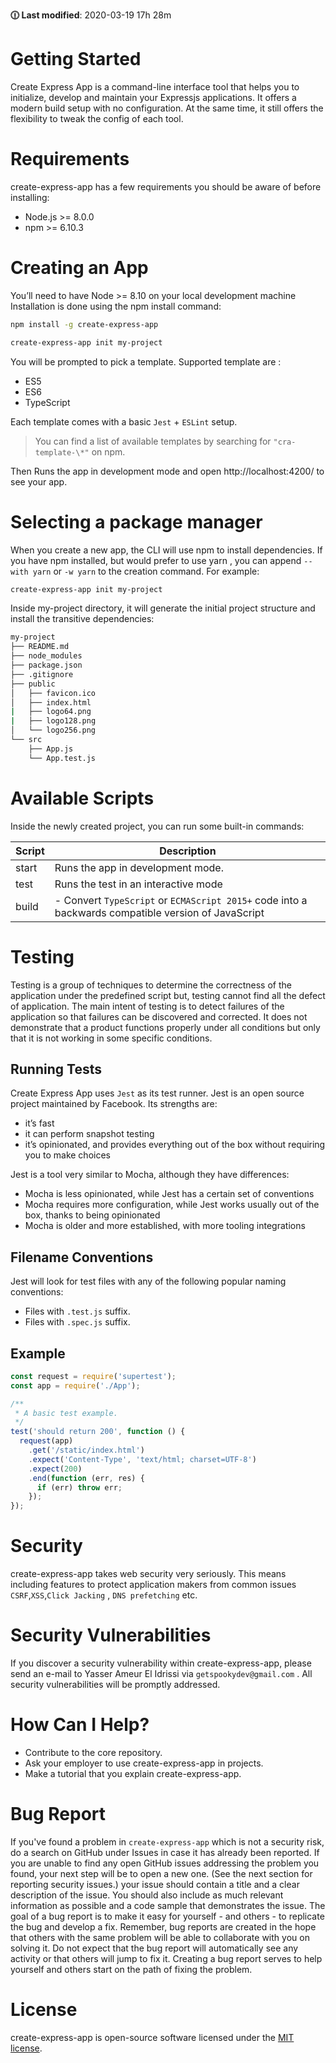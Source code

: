 <b>🕧 Last modified</b>: 2020-03-19 17h 28m

# Getting Started

Create Express App is a command-line interface tool that helps you to initialize, develop and maintain your Expressjs applications. It offers a modern build setup with no configuration. At the same time, it still offers the flexibility to tweak the config of each tool.

# Requirements

create-express-app has a few requirements you should be aware of before installing:

- Node.js >= 8.0.0
- npm >= 6.10.3

# Creating an App

You’ll need to have Node >= 8.10 on your local development machine
Installation is done using the npm install command:

```sh
npm install -g create-express-app
```

```sh
create-express-app init my-project
```

You will be prompted to pick a template.
Supported template are :

- ES5
- ES6
- TypeScript

Each template comes with a basic `Jest` + `ESLint` setup.

> You can find a list of available templates by searching for `"cra-template-\*"` on npm.

Then Runs the app in development mode and open http://localhost:4200/ to see your app.

# Selecting a package manager

When you create a new app, the CLI will use npm to install dependencies. If you have npm installed, but would prefer to use yarn , you can append `--with yarn` or `-w yarn` to the creation command. For example:

```sh
create-express-app init my-project
```

Inside my-project directory, it will generate the initial project structure and install the transitive dependencies:

```sh
my-project
├── README.md
├── node_modules
├── package.json
├── .gitignore
├── public
│   ├── favicon.ico
│   ├── index.html
|   ├── logo64.png
|   ├── logo128.png
│   └── logo256.png
└── src
    ├── App.js
    └── App.test.js
```

# Available Scripts

Inside the newly created project, you can run some built-in commands:

| Script | Description                                                                                         |
| ------ | --------------------------------------------------------------------------------------------------- |
| start  | Runs the app in development mode.                                                                   |
| test   | Runs the test in an interactive mode                                                                |
| build  | - Convert `TypeScript` or `ECMAScript 2015+` code into a backwards compatible version of JavaScript |

# Testing

Testing is a group of techniques to determine the correctness of the application under the predefined script but, testing cannot find all the defect of application. The main intent of testing is to detect failures of the application so that failures can be discovered and corrected. It does not demonstrate that a product functions properly under all conditions but only that it is not working in some specific conditions.

## Running Tests

Create Express App uses `Jest` as its test runner. Jest is an open source project maintained by Facebook. Its strengths are:

- it’s fast
- it can perform snapshot testing
- it’s opinionated, and provides everything out of the box without requiring you to make choices

Jest is a tool very similar to Mocha, although they have differences:

- Mocha is less opinionated, while Jest has a certain set of conventions
- Mocha requires more configuration, while Jest works usually out of the box, thanks to being opinionated
- Mocha is older and more established, with more tooling integrations

## Filename Conventions

Jest will look for test files with any of the following popular naming conventions:

- Files with `.test.js` suffix.
- Files with `.spec.js` suffix.

## Example

```js
const request = require('supertest');
const app = require('./App');

/**
 * A basic test example.
 */
test('should return 200', function () {
  request(app)
    .get('/static/index.html')
    .expect('Content-Type', 'text/html; charset=UTF-8')
    .expect(200)
    .end(function (err, res) {
      if (err) throw err;
    });
});
```

# Security

create-express-app takes web security very seriously. This means including features to protect application makers from common issues `CSRF`,`XSS`,`Click Jacking` , `DNS prefetching` etc.

# Security Vulnerabilities

If you discover a security vulnerability within create-express-app, please send an e-mail to Yasser Ameur El Idrissi via `getspookydev@gmail.com` . All security vulnerabilities will be promptly addressed.

# How Can I Help?

- Contribute to the core repository.
- Ask your employer to use create-express-app in projects.
- Make a tutorial that you explain create-express-app.

# Bug Report

If you've found a problem in `create-express-app` which is not a security risk, do a search on GitHub under Issues in case it has already been reported. If you are unable to find any open GitHub issues addressing the problem you found, your next step will be to open a new one. (See the next section for reporting security issues.) your issue should contain a title and a clear description of the issue. You should also include as much relevant information as possible and a code sample that demonstrates the issue. The goal of a bug report is to make it easy for yourself - and others - to replicate the bug and develop a fix. Remember, bug reports are created in the hope that others with the same problem will be able to collaborate with you on solving it. Do not expect that the bug report will automatically see any activity or that others will jump to fix it. Creating a bug report serves to help yourself and others start on the path of fixing the problem.

# License

create-express-app is open-source software licensed under the [MIT license](https://opensource.org/licenses/MIT).
